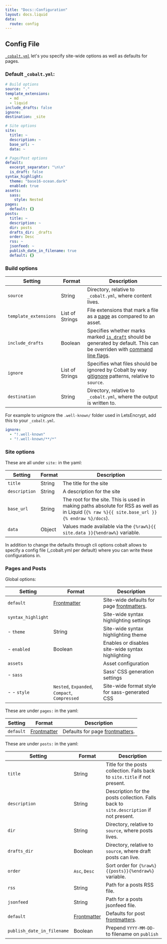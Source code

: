 ```yaml
---
title: "Docs::Configuration"
layout: docs.liquid
data:
  route: config
---
```

## Config File

[`_cobalt.yml`](/docs/directory) let's you specify site-wide options as well as defaults for pages.

### Default `_cobalt.yml`:

```yml
# Build options
source: "."
template_extensions:
  - md
  - liquid
include_drafts: false
ignore:
destination: _site

# Site options
site:
  title: ~
  description: ~
  base_url: ~
  data: ~

# Page/Post options
default:
  excerpt_separator: "\n\n"
  is_draft: false
syntax_highlight:
  theme: "base16-ocean.dark"
  enabled: true
assets:
  sass:
    style: Nested
pages:
  default: {}
posts:
  title: ~
  description: ~
  dir: posts
  drafts_dir: _drafts
  order: Desc
  rss: ~
  jsonfeed: ~
  publish_date_in_filename: true
  default: {}
```

### Build options

Setting               | Format          | Description
----------------------|-----------------|------------
`source`              | String          | Directory, relative to `_cobalt.yml`, where content lives.
`template_extensions` | List of Strings | File extensions that mark a file as a [page](/docs/pages) as compared to an asset.
`include_drafts`      | Boolean         | Specifies whether marks marked [`is_draft`](/docs/pages) should be generated by default.  This can be overriden with [command line flags](/docs/usage).
`ignore`              | List of Strings | Specifies what files should be ignored by Cobalt by way [gitignore](https://git-scm.com/docs/gitignore) patterns, relative to `source`.
`destination`         | String          | Directory, relative to `_cobalt.yml`, where the output is written to.

For example to unignore the `.well-known/` folder used in LetsEncrypt, add this to your `_cobalt.yml`.

```yaml
ignore:
  - "!.well-known"
  - "!.well-known/**/*"
```

### Site options

These are all under `site:` in the yaml:

Setting       | Format | Description
--------------|--------|------------
`title`       | String | The title for the site
`description` | String | A description for the site
`base_url`    | String | The root for the site.  This is used in making paths absolute for RSS as well as in Liquid (`{% raw %}{{ site.base_url }}{% endraw %}/docs`).
`data`        | Object | Values made available via the `{%raw%}{{ site.data }}{%endraw%}` variable.

In addition to change the defaults through cli options cobalt allows to
specify a config file (_cobalt.yml per default) where you can write these
configurations in.

### Pages and Posts

Global options:

Setting            | Format      | Description
-------------------|-------------|------------
`default`          | [Frontmatter](/docs/front) | Site-wide defaults for page [frontmatters](/docs/front).
`syntax_highlight` |             | Site-wide syntax highlighting settings
- `theme`          | String      | Site-wide syntax highlighting theme
- `enabled`        | Boolean     | Enables or disables site-wide syntax highlighting
`assets`           |             | Asset configuration
- `sass`           |             | Sass' CSS generation settings
- - `style`        | `Nested`, `Expanded`, `Compact`, `Compressed` | Site-wide format style for sass-generated CSS

These are under `pages:` in the yaml:

Setting            | Format      | Description
-------------------|-------------|------------
`default`          | [Frontmatter](/docs/front) | Defaults for page [frontmatters](/docs/front).

These are under `posts:` in the yaml:

Setting       | Format          | Description
--------------|-----------------|------------
`title`       | String        | Title for the posts collection.  Falls back to `site.title` if not present.
`description` | String        | Description for the posts collection.  Falls back to `site.description` if not present.
`dir`         | String        | Directory, relative to `source`, where posts lives.
`drafts_dir`  | Boolean       | Directory, relative to `source`, where draft posts can live.
`order`       | `Asc`, `Desc` | Sort order for `{%raw%}{{posts}}{%endraw%}` variable.
`rss`         | String        | Path for a posts RSS file.
`jsonfeed`    | String        | Path for a posts jsonfeed file.
`default`     | [Frontmatter](/docs/front) | Defaults for post [frontmatters](/docs/front).
`publish_date_in_filename`|Boolean| Prepend `YYYY-MM-DD-` to filename on `publish`
